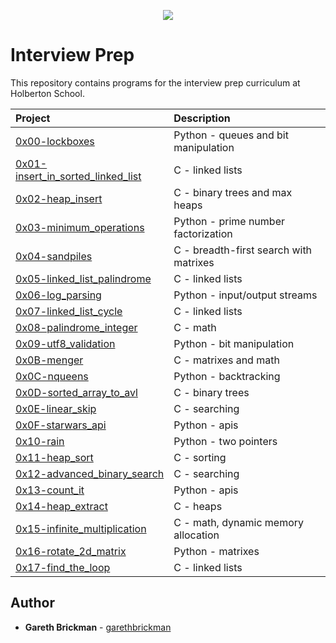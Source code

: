 <p align="center">
  <img src="http://www.holbertonschool.com/holberton-logo.png">
</p>

# Interview Prep

This repository contains programs for the interview prep curriculum at Holberton School.

| Project                                                                  | Description                            |
| :----------------------------------------------------------------------- | :------------------------------------- |
| [0x00-lockboxes](./0x00-lockboxes)                                       | Python - queues and bit manipulation   |
| [0x01-insert_in_sorted_linked_list](./0x01-insert_in_sorted_linked_list) | C - linked lists                       |
| [0x02-heap_insert](./0x02-heap_insert)                                   | C - binary trees and max heaps         |
| [0x03-minimum_operations](./0x03-minimum_operations)                     | Python - prime number factorization    |
| [0x04-sandpiles](./0x04-sandpiles)                                       | C - breadth-first search with matrixes |
| [0x05-linked_list_palindrome](./0x05-linked_list_palindrome)             | C - linked lists                       |
| [0x06-log_parsing](./0x06-log_parsing)                                   | Python - input/output streams          |
| [0x07-linked_list_cycle](./0x07-linked_list_cycle)                       | C - linked lists                       |
| [0x08-palindrome_integer](./0x08-palindrome_integer)                     | C - math                               |
| [0x09-utf8_validation](./0x09-utf8_validation)                           | Python - bit manipulation              |
| [0x0B-menger](./0x0B-menger)                                             | C - matrixes and math                  |
| [0x0C-nqueens](./0x0C-nqueens)                                           | Python - backtracking                  |
| [0x0D-sorted_array_to_avl](./0x0D-sorted_array_to_avl])                  | C - binary trees                       |
| [0x0E-linear_skip](./0x0E-linear_skip)                                   | C - searching                          |
| [0x0F-starwars_api](./0x0F-starwars_api)                                 | Python - apis                          |
| [0x10-rain](./0x10-rain)                                                 | Python - two pointers                  |
| [0x11-heap_sort](./0x11-heap_sort)                                       | C - sorting                            |
| [0x12-advanced_binary_search](./0x12-advanced_binary_search)             | C - searching                          |
| [0x13-count_it](./0x13-count_it)                                         | Python - apis                          |
| [0x14-heap_extract](./0x14-heap_extract)                                 | C - heaps                              |
| [0x15-infinite_multiplication](./0x15-infinite_multiplication)           | C - math, dynamic memory allocation    |
| [0x16-rotate_2d_matrix](./0x16-rotate_2d_matrix)                         | Python - matrixes                      |
| [0x17-find_the_loop](./0x17-find_the_loop)                               | C - linked lists                       |

## Author

- **Gareth Brickman** - [garethbrickman](https:///github.com/garethbrickman)
